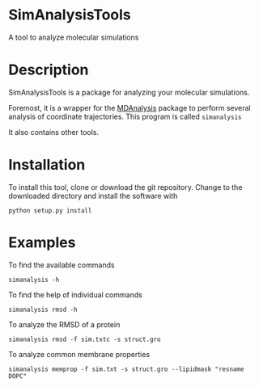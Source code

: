 SimAnalysisTools
=========

A tool to analyze molecular simulations

Description
===========
SimAnalysisTools is a package for analyzing your molecular simulations.

Foremost, it is a wrapper for the [MDAnalysis](http://www.mdanalysis.org/) package to perform several analysis of coordinate trajectories. This program is called `simanalysis`

It also contains other tools.

Installation
============
To install this tool, clone or download the git repository. Change to the downloaded directory and install the software with

```
python setup.py install
```

Examples
========

To find the available commands

```
simanalysis -h
```

To find the help of individual commands

```
simanalysis rmsd -h
```

To analyze the RMSD of a protein

```
simanalysis rmsd -f sim.txtc -s struct.gro
```

To analyze common membrane properties

```
simanalysis memprop -f sim.txt -s struct.gro --lipidmask "resname DOPC"
```
